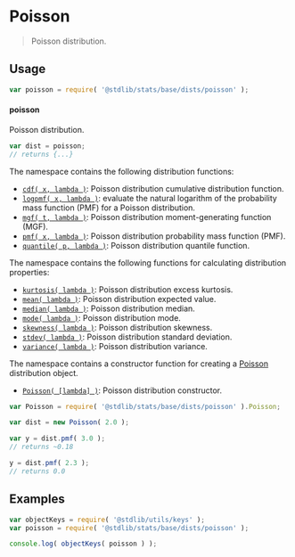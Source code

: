 <!--

@license Apache-2.0

Copyright (c) 2018 The Stdlib Authors.

Licensed under the Apache License, Version 2.0 (the "License");
you may not use this file except in compliance with the License.
You may obtain a copy of the License at

   http://www.apache.org/licenses/LICENSE-2.0

Unless required by applicable law or agreed to in writing, software
distributed under the License is distributed on an "AS IS" BASIS,
WITHOUT WARRANTIES OR CONDITIONS OF ANY KIND, either express or implied.
See the License for the specific language governing permissions and
limitations under the License.

-->

# Poisson

> Poisson distribution.

<section class="usage">

## Usage

```javascript
var poisson = require( '@stdlib/stats/base/dists/poisson' );
```

#### poisson

Poisson distribution.

```javascript
var dist = poisson;
// returns {...}
```

The namespace contains the following distribution functions:

<!-- <toc pattern="*+(cdf|pmf|mgf|quantile)*"> -->

<div class="namespace-toc">

-   <span class="signature">[`cdf( x, lambda )`][@stdlib/stats/base/dists/poisson/cdf]</span><span class="delimiter">: </span><span class="description">Poisson distribution cumulative distribution function.</span>
-   <span class="signature">[`logpmf( x, lambda )`][@stdlib/stats/base/dists/poisson/logpmf]</span><span class="delimiter">: </span><span class="description">evaluate the natural logarithm of the probability mass function (PMF) for a Poisson distribution.</span>
-   <span class="signature">[`mgf( t, lambda )`][@stdlib/stats/base/dists/poisson/mgf]</span><span class="delimiter">: </span><span class="description">Poisson distribution moment-generating function (MGF).</span>
-   <span class="signature">[`pmf( x, lambda )`][@stdlib/stats/base/dists/poisson/pmf]</span><span class="delimiter">: </span><span class="description">Poisson distribution probability mass function (PMF).</span>
-   <span class="signature">[`quantile( p, lambda )`][@stdlib/stats/base/dists/poisson/quantile]</span><span class="delimiter">: </span><span class="description">Poisson distribution quantile function.</span>

</div>

<!-- </toc> -->

The namespace contains the following functions for calculating distribution properties:

<!-- <toc pattern="*+(entropy|kurtosis|mean|median|mode|skewness|stdev|variance)*"> -->

<div class="namespace-toc">

-   <span class="signature">[`kurtosis( lambda )`][@stdlib/stats/base/dists/poisson/kurtosis]</span><span class="delimiter">: </span><span class="description">Poisson distribution excess kurtosis.</span>
-   <span class="signature">[`mean( lambda )`][@stdlib/stats/base/dists/poisson/mean]</span><span class="delimiter">: </span><span class="description">Poisson distribution expected value.</span>
-   <span class="signature">[`median( lambda )`][@stdlib/stats/base/dists/poisson/median]</span><span class="delimiter">: </span><span class="description">Poisson distribution median.</span>
-   <span class="signature">[`mode( lambda )`][@stdlib/stats/base/dists/poisson/mode]</span><span class="delimiter">: </span><span class="description">Poisson distribution mode.</span>
-   <span class="signature">[`skewness( lambda )`][@stdlib/stats/base/dists/poisson/skewness]</span><span class="delimiter">: </span><span class="description">Poisson distribution skewness.</span>
-   <span class="signature">[`stdev( lambda )`][@stdlib/stats/base/dists/poisson/stdev]</span><span class="delimiter">: </span><span class="description">Poisson distribution standard deviation.</span>
-   <span class="signature">[`variance( lambda )`][@stdlib/stats/base/dists/poisson/variance]</span><span class="delimiter">: </span><span class="description">Poisson distribution variance.</span>

</div>

<!-- </toc> -->

The namespace contains a constructor function for creating a [Poisson][poisson-distribution] distribution object.

<!-- <toc pattern="*ctor*"> -->

<div class="namespace-toc">

-   <span class="signature">[`Poisson( [lambda] )`][@stdlib/stats/base/dists/poisson/ctor]</span><span class="delimiter">: </span><span class="description">Poisson distribution constructor.</span>

</div>

<!-- </toc> -->

```javascript
var Poisson = require( '@stdlib/stats/base/dists/poisson' ).Poisson;

var dist = new Poisson( 2.0 );

var y = dist.pmf( 3.0 );
// returns ~0.18

y = dist.pmf( 2.3 );
// returns 0.0
```

</section>

<!-- /.usage -->

<section class="examples">

## Examples

<!-- TODO: better examples -->

<!-- eslint no-undef: "error" -->

```javascript
var objectKeys = require( '@stdlib/utils/keys' );
var poisson = require( '@stdlib/stats/base/dists/poisson' );

console.log( objectKeys( poisson ) );
```

</section>

<!-- /.examples -->

<!-- Section for related `stdlib` packages. Do not manually edit this section, as it is automatically populated. -->

<section class="related">

</section>

<!-- /.related -->

<!-- Section for all links. Make sure to keep an empty line after the `section` element and another before the `/section` close. -->

<section class="links">

[poisson-distribution]: https://en.wikipedia.org/wiki/Poisson_distribution

<!-- <toc-links> -->

[@stdlib/stats/base/dists/poisson/ctor]: https://github.com/stdlib-js/stdlib/tree/develop/lib/node_modules/%40stdlib/stats/base/dists/poisson/ctor

[@stdlib/stats/base/dists/poisson/kurtosis]: https://github.com/stdlib-js/stdlib/tree/develop/lib/node_modules/%40stdlib/stats/base/dists/poisson/kurtosis

[@stdlib/stats/base/dists/poisson/mean]: https://github.com/stdlib-js/stdlib/tree/develop/lib/node_modules/%40stdlib/stats/base/dists/poisson/mean

[@stdlib/stats/base/dists/poisson/median]: https://github.com/stdlib-js/stdlib/tree/develop/lib/node_modules/%40stdlib/stats/base/dists/poisson/median

[@stdlib/stats/base/dists/poisson/mode]: https://github.com/stdlib-js/stdlib/tree/develop/lib/node_modules/%40stdlib/stats/base/dists/poisson/mode

[@stdlib/stats/base/dists/poisson/skewness]: https://github.com/stdlib-js/stdlib/tree/develop/lib/node_modules/%40stdlib/stats/base/dists/poisson/skewness

[@stdlib/stats/base/dists/poisson/stdev]: https://github.com/stdlib-js/stdlib/tree/develop/lib/node_modules/%40stdlib/stats/base/dists/poisson/stdev

[@stdlib/stats/base/dists/poisson/variance]: https://github.com/stdlib-js/stdlib/tree/develop/lib/node_modules/%40stdlib/stats/base/dists/poisson/variance

[@stdlib/stats/base/dists/poisson/cdf]: https://github.com/stdlib-js/stdlib/tree/develop/lib/node_modules/%40stdlib/stats/base/dists/poisson/cdf

[@stdlib/stats/base/dists/poisson/logpmf]: https://github.com/stdlib-js/stdlib/tree/develop/lib/node_modules/%40stdlib/stats/base/dists/poisson/logpmf

[@stdlib/stats/base/dists/poisson/mgf]: https://github.com/stdlib-js/stdlib/tree/develop/lib/node_modules/%40stdlib/stats/base/dists/poisson/mgf

[@stdlib/stats/base/dists/poisson/pmf]: https://github.com/stdlib-js/stdlib/tree/develop/lib/node_modules/%40stdlib/stats/base/dists/poisson/pmf

[@stdlib/stats/base/dists/poisson/quantile]: https://github.com/stdlib-js/stdlib/tree/develop/lib/node_modules/%40stdlib/stats/base/dists/poisson/quantile

<!-- </toc-links> -->

</section>

<!-- /.links -->
